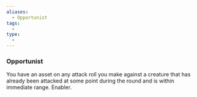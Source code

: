 ```yaml
---
aliases:
  - Opportunist
tags:
  - 
type:
  - 
---
```

### Opportunist

You have an asset on any attack roll you make against a creature that has already been attacked at some point during the round and is within immediate range. Enabler.